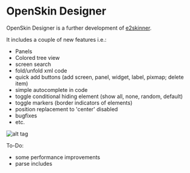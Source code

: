 OpenSkin Designer
=================
OpenSkin Designer is a further development of [e2skinner](https://code.google.com/p/e2skinner2/).

It includes a couple of new features i.e.:
* Panels
* Colored tree view
* screen search
* fold/unfold xml code
* quick add buttons (add screen, panel, widget, label, pixmap; delete item)
* simple autocomplete in code
* toggle conditional hiding element (show all, none, random, default)
* toggle markers (border indicators of elements)
* position replacement to 'center' disabled
* bugfixes
* etc.

![alt tag](https://raw.githubusercontent.com/iMaxxx/OpenSkin-Designer/master/Preview.png)


To-Do: 
* some performance improvements
* parse includes
